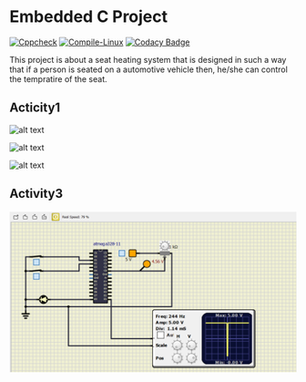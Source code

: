 # Embedded C Project
[![Cppcheck](https://github.com/Rahul7259/Activity1/actions/workflows/code.yml/badge.svg)](https://github.com/Rahul7259/Activity1/actions/workflows/code.yml)
[![Compile-Linux](https://github.com/Rahul7259/Activity1/actions/workflows/compile.yml/badge.svg)](https://github.com/Rahul7259/Activity1/actions/workflows/compile.yml)
[![Codacy Badge](https://app.codacy.com/project/badge/Grade/365857b90c764797bce70f9ec80b1a62)](https://www.codacy.com/gh/Rahul7259/Activity1/dashboard?utm_source=github.com&amp;utm_medium=referral&amp;utm_content=Rahul7259/Activity1&amp;utm_campaign=Badge_Grade)

This project is about a seat heating system that is designed in such a way that if a person is seated on a automotive vehicle then, he/she can control the tempratire of the seat.
## Acticity1
![alt text](https://github.com/Rahul7259/Activity1/blob/212e5ee0ed2b4be18ce2750bb388cb012a018926/simulation/LED_ON.png)

![alt text](https://github.com/Rahul7259/Activity1/blob/212e5ee0ed2b4be18ce2750bb388cb012a018926/simulation/SW1_ON.png)

![alt text](https://github.com/Rahul7259/Activity1/blob/212e5ee0ed2b4be18ce2750bb388cb012a018926/simulation/SW2_ON.png)

## Activity3
![alt text](https://github.com/Rahul7259/Embedded_C_Project/blob/e173ed723bafeb0c3f13f61c8b278913bc7c6b5a/simulation/Screenshot%20(271).png)
